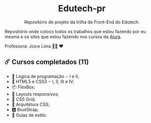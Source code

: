<h1 align="center">Edutech-pr</h1>
<p align="center"> Repositório de projeto da trilha de Front-End do Edutech.</p>

Repositório onde coloco todos os trabalhos que estou fazendo por eu mesma e os sites que estou fazendo nos cursos da [Alura](https://www.alura.com.br/).

Professora: Joice Lima :woman_teacher: :heart:

:comet: Cursos completados (11)
------

* 🧩 Lógica de programação − I e II; <!-- 17/05/2021 à 23/05/2021-->
* 💬 HTML5 e CSS3 − I, II, III e IV; <!-- 01/05/2021 à 07/05/2021-->
* 📦 FlexBox; <!-- 07/06/2021-->
* 📱 Layouts responsivos; <!-- 24/06/2021-->
* 🧱 CSS Grid; <!-- 10/08/2021-->
* 📂 Arquitetura CSS; <!-- 29/08/2021-->
* 🅱️ BootStrap; <!-- 07/09/2021-->
* 🔣 Guias de estilo. <!--09/09/2021-->

